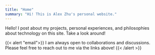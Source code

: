 ```yaml
---
title: "Home"
summary: "Hi! This is Alex Zhu's personal website."
---
```


Hello! I post about my projects, personal experiences, and philosophies about technology on this site. Take a look around!

{{< alert "email">}} I am always open to collaborations and discussions. Please feel free to reach out to me via the links above! {{< /alert >}}